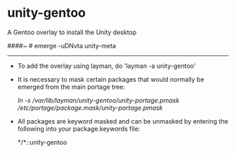 unity-gentoo
============

A Gentoo overlay to install the Unity desktop

####~ # emerge -uDNvta unity-meta

--------------------------------------------------------------

* To add the overlay using layman, do 'layman -a unity-gentoo'

* It is necessary to mask certain packages that would normally be emerged from the main portage tree:

	*ln -s /var/lib/layman/unity-gentoo/unity-portage.pmask /etc/portage/package.mask/unity-portage.pmask*

* All packages are keyword masked and can be unmasked by entering the following into your package.keywords file:

	\*/\*::unity-gentoo
